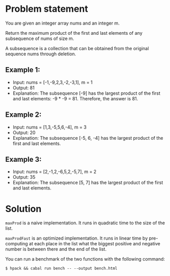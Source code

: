 # Problem statement
You are given an integer array nums and an integer m.

Return the maximum product of the first and last elements of any subsequence of nums of size m.

A subsequence is a collection that can be obtained from the original sequence nums through 
deletion.

## Example 1:

- Input: nums = [-1,-9,2,3,-2,-3,1], m = 1
- Output: 81
- Explanation: The subsequence [-9] has the largest product of the first and last elements: -9 * -9 = 81. Therefore, the answer is 81.

## Example 2:

- Input: nums = [1,3,-5,5,6,-4], m = 3
- Output: 20
- Explanation: The subsequence [-5, 6, -4] has the largest product of the first and last elements.

## Example 3:

- Input: nums = [2,-1,2,-6,5,2,-5,7], m = 2
- Output: 35
- Explanation: The subsequence [5, 7] has the largest product of the first and last elements.

# Solution

`maxProd` is a naive implementation. It runs in quadratic time to the size of the list.

`maxProdFast` is an optimized implementation. It runs in linear time by pre-computing at each place in the list what the biggest positive and negative number is between there and the end of the list.

You can run a benchmark of the two functions with the following command:

```
$ hpack && cabal run bench -- --output bench.html
```

